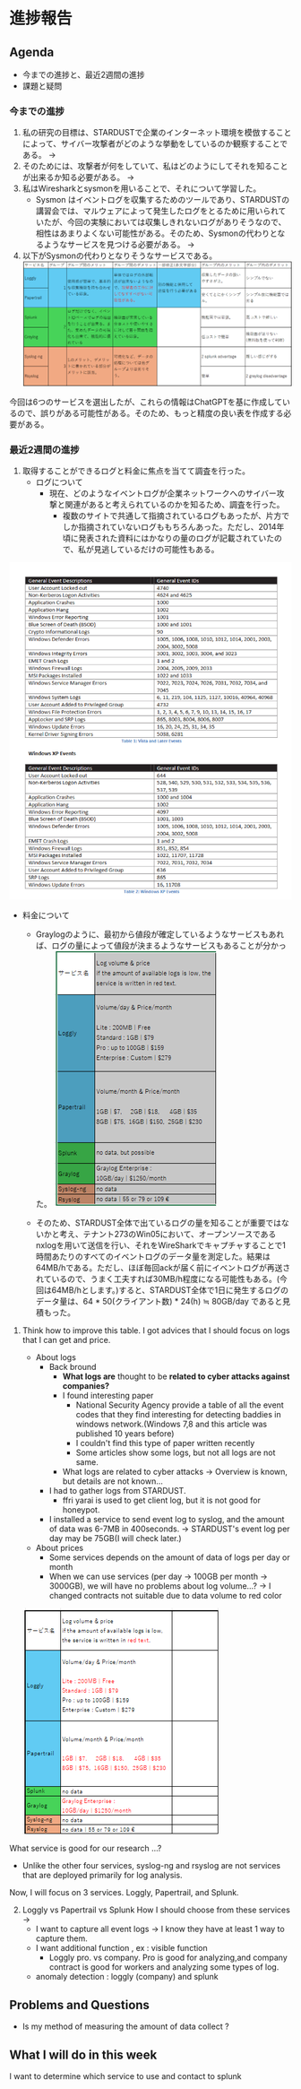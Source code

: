 # 進捗報告

## Agenda
- 今までの進捗と、最近2週間の進捗
- 課題と疑問
### 今までの進捗
1. 私の研究の目標は、STARDUSTで企業のインターネット環境を模倣することによって、サイバー攻撃者がどのような挙動をしているのか観察することである。 ->
4. そのためには、攻撃者が何をしていて、私はどのようにしてそれを知ることが出来るか知る必要がある。 ->
7. 私はWiresharkとsysmonを用いることで、それについて学習した。
   - Sysmon はイベントログを収集するためのツールであり、STARDUSTの講習会では、マルウェアによって発生したログをとるために用いられていたが、今回の実験においては収集しきれないログがありそうなので、相性はあまりよくない可能性がある。そのため、Sysmonの代わりとなるようなサービスを見つける必要がある。 ->
8. 以下がSysmonの代わりとなりそうなサービスである。
![](20241204_PR6.png)

今回は6つのサービスを選出したが、これらの情報はChatGPTを基に作成しているので、誤りがある可能性がある。そのため、もっと精度の良い表を作成する必要がある。

### 最近2週間の進捗
1. 取得することができるログと料金に焦点を当てて調査を行った。
   - ログについて
     - 現在、どのようなイベントログが企業ネットワークへのサイバー攻撃と関連があると考えられているのかを知るため、調査を行った。
       - 複数のサイトで共通して指摘されているログもあったが、片方でしか指摘されていないログももちろんあった。ただし、2014年頃に発表された資料にはかなりの量のログが記載されていたので、私が見逃しているだけの可能性もある。

![](20241204_log.png)
      
   - 料金について
     - Graylogのように、最初から値段が確定しているようなサービスもあれば、ログの量によって値段が決まるようなサービスもあることが分かった。
![](20241204_price.png)

     - そのため、STARDUST全体で出ているログの量を知ることが重要ではないかと考え、テナント273のWin05において、オープンソースであるnxlogを用いて送信を行い、それをWireSharkでキャプチャすることで1時間あたりのすべてのイベントログのデータ量を測定した。結果は64MB/hである。ただし、ほぼ毎回ackが届く前にイベントログが再送されているので、うまく工夫すれば30MB/h程度になる可能性もある。(今回は64MB/hとします。)すると、STARDUST全体で1日に発生するログのデータ量は、64 * 50(クライアント数) * 24(h) ≒ 80GB/day であると見積もった。
1. Think how to improve this table. I got advices that I should focus on logs that I can get and price.

    - About logs
      - Back bround
        - **What logs are** thought to be **related to cyber attacks against companies?**
         - I found interesting paper
            - National Security Agency provide a table of all the event codes that they find interesting for detecting baddies in windows network.(Windows 7,8 and this article was published 10 years before)
             - I couldn't find this type of paper written recently
            - Some articles show some logs, but not all logs are not same.
        - What logs are related to cyber attacks -> Overview is known, but details are not known...
      - I had to gather logs from STARDUST.
        - ffri yarai is used to get client log, but it is not good for honeypot.
      - I installed a service to send event log to syslog, and the amount of data was 6-7MB in 400seconds. -> STARDUST's event log per day may be 75GB(I will check later.)
    - About prices
      - Some services depends on the amount of data of logs per day or month
      - When we can use services (per day -> 100GB per month -> 3000GB), we will have no 
    problems about log volume...? -> I changed contracts not suitable due to data volume to red color

    ![](20241204_red.png)

What service is good for our research ...?

- Unlike the other four services, syslog-ng and rsyslog are not services that are deployed primarily for log analysis.

Now, I will focus on 3 services. Loggly, Papertrail, and Splunk.

2. Loggly vs Papertrail vs Splunk
How I should choose from these services -> 
    - I want to capture all event logs -> I know they have at least 1 way to capture them.
    - I want additional function , ex : visible function
      - Loggly pro. vs company.
        Pro is good for analyzing,and company contract is good for workers and analyzing some types of log.
    - anomaly detection : loggly (company) and splunk
## Problems and Questions
- Is my method of measuring the amount of data collect ?
## What I will do in this week
I want to determine which service to use and contact to splunk

